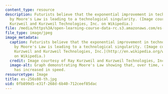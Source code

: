 ```yaml
---
content_type: resource
description: Futurists believe that the exponential improvement in technology described
  by Moore's Law is leading to a technological singularity. (Image courtesy of Ray
  Kurzweil and Kurzweil Technologies, Inc. on Wikipedia.)
file: /media/https%3A/open-learning-course-data-rc.s3.amazonaws.com/es-256-the-coming-years-spring-2008/0fb899d5e31f268d6b40712ceef85dac_es-256s08-th.jpg
file_type: image/jpeg
image_metadata:
  caption: Futurists believe that the exponential improvement in technology described
    by Moore's Law is leading to a technological singularity. (Image courtesy of [Ray
    Kurzweil and Kurzweil Technologies, Inc.](http://en.wikipedia.org/wiki/File:PPTMooresLawai.jpg)
    on Wikipedia.)
  credit: Image courtesy of Ray Kurzweil and Kurzweil Technologies, Inc. on Wikipedia.
  image-alt: Graph demonstrating Moore's Law showing that, over time, computer hardware
    has increased in speed.
resourcetype: Image
title: es-256s08-th.jpg
uid: 0fb899d5-e31f-268d-6b40-712ceef85dac
---
```

